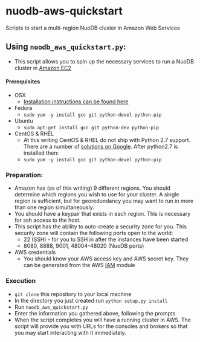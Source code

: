 nuodb-aws-quickstart
====================

Scripts to start a multi-region NuoDB cluster in Amazon Web Services

## Using `nuodb_aws_quickstart.py`:
* This script allows you to spin up the necessary services to run a NuoDB cluster in [Amazon EC2](http://aws.amazon.com/ec2/)

#### Prerequisites
  * OSX
    * [Installation instructions can be found here](http://doc.nuodb.com/display/doc/Installing+nuodbTools+on+OSX)
  * Fedora
    * `sudo yum -y install gcc git python-devel python-pip`
  * Ubuntu
    * `sudo apt-get install gcc git python-dev python-pip`
  * CentOS & RHEL
    * At this writing CentOS & RHEL do not ship with Python 2.7 support. There are a number of [solutions on Google](https://www.google.com/search?btnG=1&pws=0&q=installing+python+2.7+on+centos). After python2.7 is installed then:
    * `sudo yum -y install gcc git python-devel python-pip`

### Preparation:
  * Amazon has (as of this writing) 9 different regions. You should determine which regions you wish to use for your cluster. A single region is sufficient, but for georedundancy you may want to run in more than one region simultaneously.
  * You should have a keypair that exists in each region. This is necessary for ssh access to the host.
  * This script has the ability to auto-create a security zone for you. This security zone will contain the following ports open to the world:
    * 22 (SSH) - for you to SSH in after the instances have been started
    * 8080, 8888, 9001, 48004-48020 (NuoDB ports)
  * AWS credentials
    * You should know your AWS access key and AWS secret key. They can be generated from the AWS [IAM](https://console.aws.amazon.com/iam/home?region=us-east-1#users) module 
  
### Execution
* `git clone` this repository to your local machine
* In the directory you just created run
`python setup.py install`
* Run `nuodb_aws_quickstart.py`
* Enter the information you gathered above, following the prompts
* When the script completes you will have a running cluster in AWS. The script will provide you with URLs for the consoles and brokers so that you may start interacting with it immediately.
